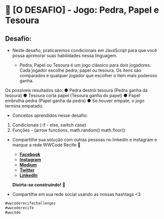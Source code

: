 #  🎯 [O DESAFIO] - Jogo: Pedra, Papel e Tesoura


## Desafio:

- Neste desafio, praticaremos condicionais em JavaScript para que você possa aprimorar suas habilidades nessa linguagem.

  -  Pedra, Papel ou Tesoura é um jogo clássico para dois jogadores. Cada jogador escolhe pedra, papel ou tesoura. Os itens são comparados e qualquer jogador que escolher o item mais poderoso ganha.

Os possíveis resultados são:
● Pedra destrói tesoura (Pedra ganha da tesoura)
● Tesoura corta papel (Tesoura ganha do papel)
● Papel embrulha pedra (Papel ganha da pedra)
● Se houver empate, o jogo termina empatado.

- Conceitos aprendidos nesse desafio:
1. Condicionais ( if - else, switch case)
2. Funções - (arrow functions, math.random() math.floor()

- Compartilhe sua solução com outras pessoas no linkedin e instagram e marque a rede WWCode Recife 🥰
    - **[Facebook](https://www.facebook.com/groups/wwcrecife)**
    - **[Instagram](http://instagram.com/wwcoderecife)**
    - **[Medium](https://medium.com/@karina_43953)**
    - **[Twitter](https://twitter.com/WWCode_Recife)**
    - **[LinkedIn](https://www.linkedin.com/company/women-who-code-recife)**

    **Divirta-se construindo!** 🚀

- Compartilhe em sua rede social usando as nossas hashtags <3
```javascript
#wwcoderecifechallenges
#wwcoderecife
#wwcode
```